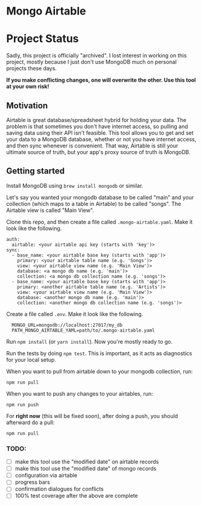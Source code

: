 # Mongo Airtable

# Project Status

Sadly, this project is officially "archived". I lost interest in working on this project, mostly because I just don't use MongoDB much on personal projects these days.

**If you make conflicting changes, one will overwrite the other. Use this tool at your own risk!**

## Motivation

Airtable is great database/spreadsheet hybrid for holding your data. The problem is that sometimes you don't have internet access, so pulling and saving data using their API isn't feasible. This tool allows you to get and set your data to a MongoDB database, whether or not you have internet access, and then sync whenever is convenient. That way, Airtable is still your ultimate source of truth, but your app's proxy source of truth is MongoDB.

## Getting started

Install MongoDB using `brew install mongodb` or similar.

Let's say you wanted your mongodb database to be called "main" and your collection (which maps to a table in Airtable) to be called "songs". The Airtable view is called "Main View".

Clone this repo, and then create a file called `.mongo-airtable.yaml`. Make it look like the following.

    auth:
      airtable: <your airtable api key (starts with 'key')>
    sync:
      - base_name: <your airtable base key (starts with 'app')>
        primary: <your airtable table name (e.g. 'Songs')>
        view: <your airtable view name (e.g. 'Main View')>
        database: <a mongo db name (e.g. 'main')>
        collection: <a mongo db collection name (e.g. 'songs')>
      - base_name: <your airtable base key (starts with 'app')>
        primary: <another airtable table name (e.g. 'Artists')>
        view: <your airtable view name (e.g. 'Main View')>
        database: <another mongo db name (e.g. 'main')>
        collection: <another mongo db collection name (e.g. 'songs')>


Create a file called `.env`. Make it look like the following.

      MONGO_URL=mongodb://localhost:27017/my_db
      PATH_MONGO_AIRTABLE_YAML=path/to/.mongo-airtable.yaml

Run `npm install` (or `yarn install`). Now you're mostly ready to go.

Run the tests by doing `npm test`. This is important, as it acts as diagnostics for your local setup.

When you want to pull from airtable down to your mongodb collection, run:

    npm run pull

When you want to push any changes to your airtables, run:

    npm run push

For **right now** (this will be fixed soon), after doing a push, you should afterward do a pull:

    npm run pull

### TODO:

- [ ] make this tool use the "modified date" on airtable records
- [ ] make this tool use the "modified date" of mongo records
- [ ] configuration via airtable
- [ ] progress bars
- [ ] confirmation dialogues for conflicts
- [ ] 100% test coverage after the above are complete
